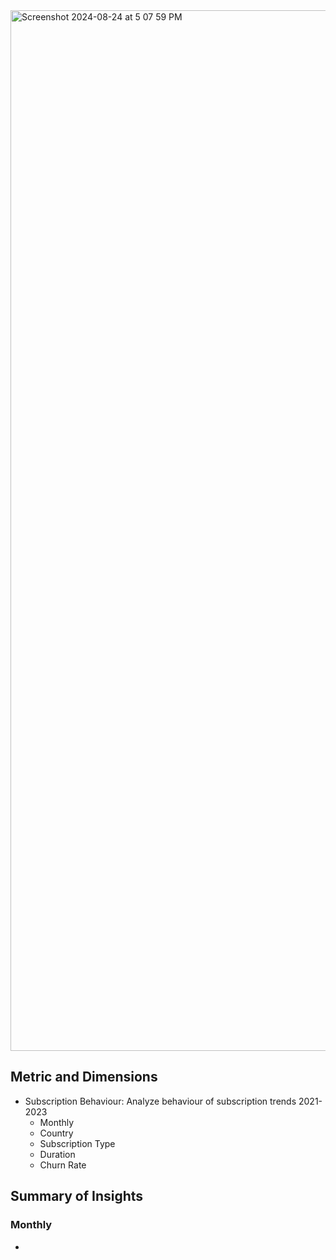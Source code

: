 <img width="1665" alt="Screenshot 2024-08-24 at 5 07 59 PM" src="https://github.com/user-attachments/assets/7907dc17-5eae-4c1a-8722-a5891bba055d">

## Metric and Dimensions

- Subscription Behaviour: Analyze behaviour of subscription trends 2021-2023
  - Monthly
  - Country
  - Subscription Type
  - Duration
  - Churn Rate
## Summary of Insights

### Monthly
  - 
